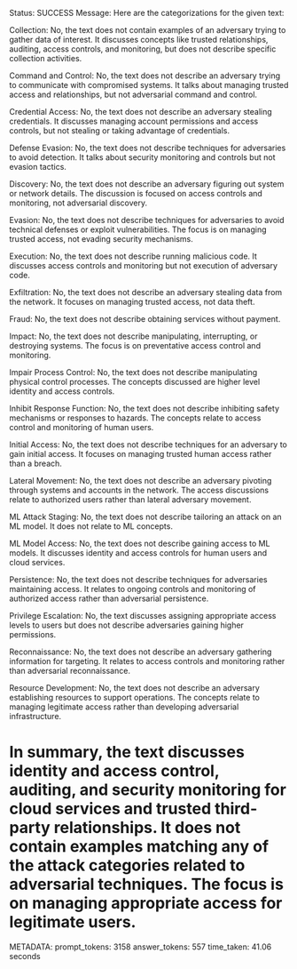 Status: SUCCESS
Message:  Here are the categorizations for the given text:

Collection: No, the text does not contain examples of an adversary trying to gather data of interest. It discusses concepts like trusted relationships, auditing, access controls, and monitoring, but does not describe specific collection activities.

Command and Control: No, the text does not describe an adversary trying to communicate with compromised systems. It talks about managing trusted access and relationships, but not adversarial command and control.

Credential Access: No, the text does not describe an adversary stealing credentials. It discusses managing account permissions and access controls, but not stealing or taking advantage of credentials. 

Defense Evasion: No, the text does not describe techniques for adversaries to avoid detection. It talks about security monitoring and controls but not evasion tactics.

Discovery: No, the text does not describe an adversary figuring out system or network details. The discussion is focused on access controls and monitoring, not adversarial discovery.

Evasion: No, the text does not describe techniques for adversaries to avoid technical defenses or exploit vulnerabilities. The focus is on managing trusted access, not evading security mechanisms.

Execution: No, the text does not describe running malicious code. It discusses access controls and monitoring but not execution of adversary code.

Exfiltration: No, the text does not describe an adversary stealing data from the network. It focuses on managing trusted access, not data theft.

Fraud: No, the text does not describe obtaining services without payment.

Impact: No, the text does not describe manipulating, interrupting, or destroying systems. The focus is on preventative access control and monitoring.

Impair Process Control: No, the text does not describe manipulating physical control processes. The concepts discussed are higher level identity and access controls.

Inhibit Response Function: No, the text does not describe inhibiting safety mechanisms or responses to hazards. The concepts relate to access control and monitoring of human users.

Initial Access: No, the text does not describe techniques for an adversary to gain initial access. It focuses on managing trusted human access rather than a breach.

Lateral Movement: No, the text does not describe an adversary pivoting through systems and accounts in the network. The access discussions relate to authorized users rather than lateral adversary movement.

ML Attack Staging: No, the text does not describe tailoring an attack on an ML model. It does not relate to ML concepts.

ML Model Access: No, the text does not describe gaining access to ML models. It discusses identity and access controls for human users and cloud services.

Persistence: No, the text does not describe techniques for adversaries maintaining access. It relates to ongoing controls and monitoring of authorized access rather than adversarial persistence.

Privilege Escalation: No, the text discusses assigning appropriate access levels to users but does not describe adversaries gaining higher permissions.

Reconnaissance: No, the text does not describe an adversary gathering information for targeting. It relates to access controls and monitoring rather than adversarial reconnaissance.  

Resource Development: No, the text does not describe an adversary establishing resources to support operations. The concepts relate to managing legitimate access rather than developing adversarial infrastructure.

In summary, the text discusses identity and access control, auditing, and security monitoring for cloud services and trusted third-party relationships. It does not contain examples matching any of the attack categories related to adversarial techniques. The focus is on managing appropriate access for legitimate users.
================================================================================
METADATA:
prompt_tokens: 3158
answer_tokens: 557
time_taken: 41.06 seconds
